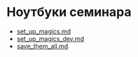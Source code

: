 # Ноутбуки семинара
* [set_up_magics.md](set_up_magics.md)
* [set_up_magics_dev.md](set_up_magics_dev.md)
* [save_them_all.md](save_them_all.md)
